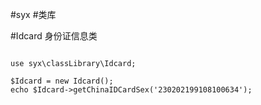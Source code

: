 #syx
#类库

#Idcard 身份证信息类

<pre><code>
use syx\classLibrary\Idcard;

$Idcard = new Idcard();
echo $Idcard->getChinaIDCardSex('230202199108100634');
</code></pre>